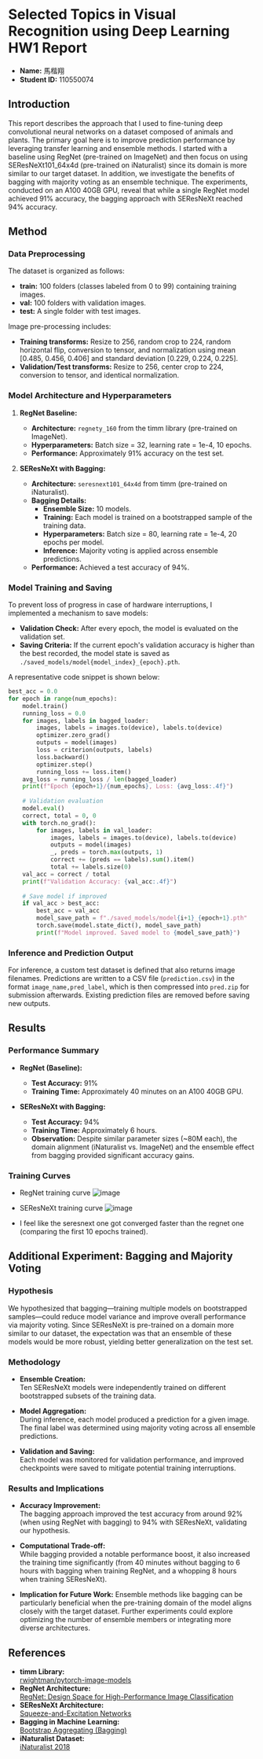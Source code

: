 
# Selected Topics in Visual Recognition using Deep Learning HW1 Report

- **Name:** 馬楷翔
- **Student ID:** 110550074

## Introduction

This report describes the approach that I used to fine-tuning deep convolutional neural networks on a dataset composed of animals and plants. The primary goal here is to improve prediction performance by leveraging transfer learning and ensemble methods. I started with a baseline using RegNet (pre-trained on ImageNet) and then focus on using SEResNeXt101_64x4d (pre-trained on iNaturalist) since its domain is more similar to our target dataset. In addition, we investigate the benefits of bagging with majority voting as an ensemble technique. The experiments, conducted on an A100 40GB GPU, reveal that while a single RegNet model achieved 91% accuracy, the bagging approach with SEResNeXt reached 94% accuracy.

## Method

### Data Preprocessing

The dataset is organized as follows:
- **train:** 100 folders (classes labeled from 0 to 99) containing training images.
- **val:** 100 folders with validation images.
- **test:** A single folder with test images.

Image pre-processing includes:
- **Training transforms:** Resize to 256, random crop to 224, random horizontal flip, conversion to tensor, and normalization using mean [0.485, 0.456, 0.406] and standard deviation [0.229, 0.224, 0.225].
- **Validation/Test transforms:** Resize to 256, center crop to 224, conversion to tensor, and identical normalization.

### Model Architecture and Hyperparameters

1. **RegNet Baseline:**
   - **Architecture:** `regnety_160` from the timm library (pre-trained on ImageNet).
   - **Hyperparameters:** Batch size = 32, learning rate = 1e-4, 10 epochs.
   - **Performance:** Approximately 91% accuracy on the test set.

2. **SEResNeXt with Bagging:**
   - **Architecture:** `seresnext101_64x4d` from timm (pre-trained on iNaturalist).
   - **Bagging Details:**  
     - **Ensemble Size:** 10 models.
     - **Training:** Each model is trained on a bootstrapped sample of the training data.
     - **Hyperparameters:** Batch size = 80, learning rate = 1e-4, 20 epochs per model.
     - **Inference:** Majority voting is applied across ensemble predictions.
   - **Performance:** Achieved a test accuracy of 94%.

### Model Training and Saving

To prevent loss of progress in case of hardware interruptions, I implemented a mechanism to save models:
- **Validation Check:** After every epoch, the model is evaluated on the validation set.
- **Saving Criteria:** If the current epoch's validation accuracy is higher than the best recorded, the model state is saved as `./saved_models/model{model_index}_{epoch}.pth`.

A representative code snippet is shown below:

```python
best_acc = 0.0
for epoch in range(num_epochs):
    model.train()
    running_loss = 0.0
    for images, labels in bagged_loader:
        images, labels = images.to(device), labels.to(device)
        optimizer.zero_grad()
        outputs = model(images)
        loss = criterion(outputs, labels)
        loss.backward()
        optimizer.step()
        running_loss += loss.item()
    avg_loss = running_loss / len(bagged_loader)
    print(f"Epoch {epoch+1}/{num_epochs}, Loss: {avg_loss:.4f}")
    
    # Validation evaluation
    model.eval()
    correct, total = 0, 0
    with torch.no_grad():
        for images, labels in val_loader:
            images, labels = images.to(device), labels.to(device)
            outputs = model(images)
            _, preds = torch.max(outputs, 1)
            correct += (preds == labels).sum().item()
            total += labels.size(0)
    val_acc = correct / total
    print(f"Validation Accuracy: {val_acc:.4f}")
    
    # Save model if improved
    if val_acc > best_acc:
        best_acc = val_acc
        model_save_path = f"./saved_models/model{i+1}_{epoch+1}.pth"
        torch.save(model.state_dict(), model_save_path)
        print(f"Model improved. Saved model to {model_save_path}")
```

### Inference and Prediction Output

For inference, a custom test dataset is defined that also returns image filenames. Predictions are written to a CSV file (`prediction.csv`) in the format `image_name,pred_label`, which is then compressed into `pred.zip` for submission afterwards. Existing prediction files are removed before saving new outputs.

## Results

### Performance Summary

- **RegNet (Baseline):**
  - **Test Accuracy:** 91%
  - **Training Time:** Approximately 40 minutes on an A100 40GB GPU.

- **SEResNeXt with Bagging:**
  - **Test Accuracy:** 94%
  - **Training Time:** Approximately 6 hours.
  - **Observation:** Despite similar parameter sizes (~80M each), the domain alignment (iNaturalist vs. ImageNet) and the ensemble effect from bagging provided significant accuracy gains.

### Training Curves

- RegNet training curve
![image](./regnet.png)

- SEResNeXt training curve
![image](./seresnext.png)

- I feel like the seresnext one got converged faster than the regnet one (comparing the first 10 epochs trained).

## Additional Experiment: Bagging and Majority Voting

### Hypothesis

We hypothesized that bagging—training multiple models on bootstrapped samples—could reduce model variance and improve overall performance via majority voting. Since SEResNeXt is pre-trained on a domain more similar to our dataset, the expectation was that an ensemble of these models would be more robust, yielding better generalization on the test set.

### Methodology

- **Ensemble Creation:**  
  Ten SEResNeXt models were independently trained on different bootstrapped subsets of the training data.
  
- **Model Aggregation:**  
  During inference, each model produced a prediction for a given image. The final label was determined using majority voting across all ensemble predictions.

- **Validation and Saving:**  
  Each model was monitored for validation performance, and improved checkpoints were saved to mitigate potential training interruptions.

### Results and Implications

- **Accuracy Improvement:**  
  The bagging approach improved the test accuracy from around 92% (when using RegNet with bagging) to 94% with SEResNeXt, validating our hypothesis.
  
- **Computational Trade-off:**  
  While bagging provided a notable performance boost, it also increased the training time significantly (from 40 minutes without bagging to 6 hours with bagging when training RegNet, and a whopping 8 hours when training SEResNeXt).

- **Implication for Future Work:** 
  Ensemble methods like bagging can be particularly beneficial when the pre-training domain of the model aligns closely with the target dataset. Further experiments could explore optimizing the number of ensemble members or integrating more diverse architectures.

## References

- **timm Library:**  
  [rwightman/pytorch-image-models](https://github.com/rwightman/pytorch-image-models)
- **RegNet Architecture:**  
  [RegNet: Design Space for High-Performance Image Classification](https://arxiv.org/abs/2003.13678)
- **SEResNeXt Architecture:**  
  [Squeeze-and-Excitation Networks](https://arxiv.org/abs/1709.01507)
- **Bagging in Machine Learning:**  
  [Bootstrap Aggregating (Bagging)](https://en.wikipedia.org/wiki/Bootstrap_aggregating)
- **iNaturalist Dataset:**  
  [iNaturalist 2018](https://www.inaturalist.org/)

